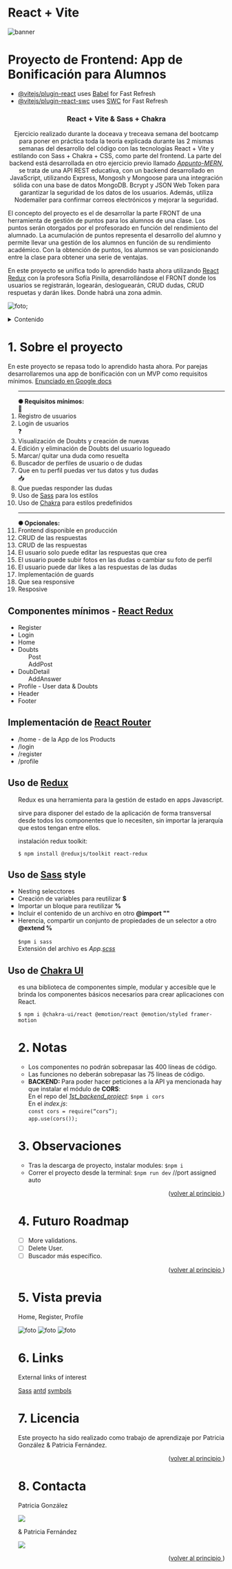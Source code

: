 # React + Vite

![banner](https://github.com/JuandaMT/Proyecto-Backend-App-Puntos/assets/130000511/b24f1ec2-04d8-43ec-b28a-589e20a956ec)

# Proyecto de Frontend: App de Bonificación para Alumnos

- [@vitejs/plugin-react](https://github.com/vitejs/vite-plugin-react/blob/main/packages/plugin-react/README.md) uses [Babel](https://babeljs.io/) for Fast Refresh
- [@vitejs/plugin-react-swc](https://github.com/vitejs/vite-plugin-react-swc) uses [SWC](https://swc.rs/) for Fast Refresh

<a name="top"></a>

 <h3 align="center">React + Vite & Sass + Chakra</h3>

<p align="center">
Ejercicio realizado durante la doceava y treceava semana del bootcamp para poner en práctica toda la teoría explicada durante las 2 mismas semanas del desarrollo del código con las tecnologías React + Vite y estilando con Sass + Chakra + CSS, como parte del frontend. La parte del backend está desarrollada en otro ejercicio previo llamado <i><a href="https://github.com/pafz/Appunto-MERN">Appunto-MERN</a></i>, se trata de una API REST educativa, con un backend desarrollado en JavaScript, utilizando Express, Mongosh y Mongoose para una integración sólida con una base de datos MongoDB. Bcrypt y JSON Web Token para garantizar la seguridad de los datos de los usuarios. Además, utiliza Nodemailer para confirmar correos electrónicos y mejorar la seguridad.

El concepto del proyecto es el de desarrollar la parte FRONT de una herramienta de gestión de puntos para los alumnos de una clase. Los puntos serán otorgados por el profesorado en función del rendimiento del alumnado. La acumulación de puntos representa el desarrollo del alumno y permite llevar una gestión de los alumnos en función de su rendimiento académico. Con la obtención de puntos, los alumnos se van posicionando entre la clase para obtener una serie de ventajas.

En este proyecto se unifica todo lo aprendido hasta ahora utilizando <a href="https://redux-toolkit.js.org/tutorials/quick-start">React Redux</a> con la profesora Sofía Pinilla, desarrollándose el FRONT donde los usuarios se registrarán, logearán, desloguearán, CRUD dudas, CRUD respuetas y darán likes. Donde habrá una zona admin.

![foto](./src/assets/MERN.png);

<!-- TABLE OF CONTENTS -->
<details>
  <summary>Contenido</summary>
  <ol>
    <li>
      <a href="#about-the-project">About The Project</a>
      <ul>
        <li><a href="#section-components">Components</a></li>
         <li><a href="#section-implement-react-router">Implement React Router on your site</a></li>
         <li><a href="#redux">use Redux</a></li>
         <li><a href="#use-sass">Sass Style</a></li>
         <li><a href="#chakra">Chakra UI</a></li>
      </ul>   
    </li>
    <li><a href="#notes">Notes</a></li>
    <li><a href="#observations">Observations</a></li>
    <li><a href="#future-roadmap">Future map road</a></li>
    <li><a href="#preview">Preview</a></li>
    <li><a href="#links">Links</a></li>
    <li><a href="#license">License</a></li>
    <li><a href="#contact">Contact</a></li>
  </ol>
</details>

<!-- ABOUT THE OBJECTIVES -->

<view id="about-the-project">
<h1>1. <strong>Sobre el proyecto</strong></h1>

<p>En este proyecto se repasa todo lo aprendido hasta ahora. Por parejas desarrollaremos una app de bonificación con un MVP como requisitos mínimos. <a href="https://docs.google.com/document/d/1rwjvYcwLDaqaJ4C8k1zMNGD1cd2AhDG4vz3xNxx0jk8/edit">Enunciado en Google docs </a></p>

  <ol>
  <hr style="height:2px;border-width:0;color:gray;background-color:gray">
<strong>✺ Requisitos mínimos:</strong>
<br>👤
    <li>Registro de usuarios</li>
    <li>Login de usuarios</li>
❓<br>
    <li>Visualización de Doubts y creación de nuevas</li>
    <li>Edición y eliminación de Doubts del usuario logueado</li>
    <li>Marcar/ quitar una duda como resuelta</li>
    <li>Buscador de perfiles de usuario o de dudas</li>
    <li>Que en tu perfil puedas ver tus datos y tus dudas</li>
📥<br>
    <li>Que puedas responder las dudas</li>
    <li>Uso de <a href="https://sass-lang.com/documentation/style-rules/" target="_blank">Sass</a> para los estilos</li>
    <li>Uso de <a href="https://chakra-ui.com/" target="_blank">Chakra</a> para estilos predefinidos</li>
        <hr style="height:2px;border-width:0;color:gray;background-color:gray">
        <strong>✺ Opcionales:</strong>
    <li>Frontend disponible en producción</li>
    <li>CRUD de las respuestas</li>
    <li>CRUD de las respuestas</li>
    <li>El usuario solo puede editar las respuestas que crea</li>
    <li>El usuario puede subir fotos en las dudas o cambiar su foto de perfil</li>
    <li>El usuario puede dar likes a las respuestas de las dudas</li>
    <li>Implementación de guards</li>
    <li>Que sea responsive</li>
    <li>Resposive</li>

</ol>
</view>

<!-- SECTION COMPONENTS -->

<views id="section-components">
          <h2><strong>Componentes mínimos - <a href="https://redux-toolkit.js.org/tutorials/quick-start">React Redux</a></strong></h2>
          <ul>
            <li>Register</li>
            <li>Login</li>
            <li>Home</li>
            <li>Doubts
            <ul>Post</ul>
            <ul>AddPost</ul>
            </li>
            <li>DoubDetail
            <ul>AddAnswer</ul></li>
            <li>Profile - User data & Doubts</li>
            <li>Header</li>
            <li>Footer</li>
          </ul>
</views>

<!-- REACT ROUTER -->
<views id="section-implement-react-router">
          <h2><strong>Implementación de <a href="https://reactrouter.com/en/main/router-components/browser-router" target="_blank">React Router</a></strong></h2>
          <ul>
            <li>/home - de la App de los Products</li>
            <li>/login</li>
            <li>/register</li>
            <li>/profile</li>
          </ul>
</views>

<!-- REDUX -->
<views id="redux">
          <h2><strong>Uso de <a href="https://redux-toolkit.js.org/tutorials/quick-start" target="_blank">Redux</a></strong></h2>
          <ul>
            <p>Redux es una herramienta para la gestión de estado en apps Javascript.</p>
            <p>sirve para disponer del estado de la aplicación de forma transversal desde todos los componentes que lo necesiten, sin importar la jerarquía que estos tengan entre ellos.</p>
            <p>instalación redux toolkit:</p>
          <code>$ npm install @reduxjs/toolkit react-redux</code>
          </ul>
          
</views>

<!-- SASS -->
<views id="use-sass">
          <h2><strong>Uso de <a href="https://sass-lang.com/documentation/style-rules/" target="_blank">Sass</a> style</strong></h2>
          <ul style="list-style-type: square">
          <li>Nesting selecctores</li>
          <li>Creación de variables para reutilizar <strong>$</strong></li>
          <li>Importar un bloque para reutilizar <strong>%</strong></li>
          <li>Incluir el contenido de un archivo en otro <strong>@import ""</strong></li>
          <li>Herencia, compartir un conjunto de propiedades de un selector a otro <strong>@extend %</strong></li><br>
            <code>$npm i sass</code><br>
            Extensión del archivo es <i>App.<u>scss</u></i><br>
            </ul>
</views>

<!-- CHAKRA -->
<views id="chakra">
          <h2><strong>Uso de <a href="https://chakra-ui.com/" target="_blank">Chakra UI</a></strong></h2>
          <ul>
          <p>es una biblioteca de componentes simple, modular y accesible que le brinda los componentes básicos necesarios para crear aplicaciones con React.</p> 
        <code>$ npm i @chakra-ui/react @emotion/react @emotion/styled framer-motion</code><br>
</views>

<!-- NOTES -->
<views id="notes">
          <h1>2. <strong>Notas</strong></h1>
          <ul>
            <li>Los componentes no podrán sobrepasar las 400 líneas de código.</li>
            <li>Las funciones no deberán sobrepasar las 75 líneas de código.</li>
            <li><strong>BACKEND: </strong>Para poder hacer peticiones a la API ya mencionada hay que instalar el módulo de <strong>CORS</strong>:<br>
En el repo del <i><a href="https://github.com/pafz/1st_backend_project/">1st_backend_project</a></i>: <code>$npm i cors</code><br>
En el <i>index.js</i>:<br> 
<code>const cors = require(“cors”);</code><br>
<code>app.use(cors());</code><br>
</li>
          </ul>

</views>

<!-- OBSERVATIONS -->
<views id="observations">
          <h1>3. <strong>Observaciones</strong></h1>
          <ul>
<li>Tras la descarga de proyecto, instalar modules: <code>$npm i</code></li>
<li>Correr el proyecto desde la terminal: <code>$npm run dev</code> //port assigned auto</li>
          </ul>

</views>

<p align="right">(<a href="README.md#top">volver al principio </a>)</p>

<!-- FUTURE ROADMAP -->

<views id="#future-roadmap">
<h1>4. <strong>Futuro Roadmap</strong></h1>

- [ ] More validations.
- [ ] Delete User.
- [ ] Buscador más específico.
<p align="right">(<a href="README.md#top">volver al principio </a>)</p>
</views>

<!-- PREVIEW -->

<views id="preview">
<h1>5. <strong>Vista previa</strong></h1>

<p>Home, Register, Profile</p>

![foto](./src/assets/home.png)
![foto](./src/assets/register.png)
![foto](./src/assets/profile.png)
</views>

<!-- LINKS -->

<views id="links">
          <h1>6. <strong>Links</strong></h1>
<p>External links of interest</p>
<a href="https://sass-lang.com/documentation/style-rules/" target="_blank">Sass</a>
<a href="https://ant.design/components/overview" target="_blank">antd</a>
<a href="https://es.piliapp.com/symbol/" target="_blank">symbols</a>

</views>

<!-- LICENSE -->

<views id="license">
<h1>7. <strong>Licencia</strong></h1>
Este proyecto ha sido realizado como trabajo de aprendizaje por Patricia González & Patricia Fernández.

<p align="right">(<a href="README.md#top">volver al principio </a>)</p>
</views>

<!-- CONTACT -->

<views id="contact">
<h1>8. <strong>Contacta</strong></h1>

  <p align="justify">
Patricia González

<a href="https://github.com/patrigarcia" target="_blank"><img src="https://img.shields.io/badge/-LinkedIn-%230077B5?style=for-the-badge&logo=linkedin&logoColor=white" target="_blank"></a>

& Patricia Fernández

<a href="https://www.linkedin.com/in/patricia-fernandez-zamanillo/" target="_blank"><img src="https://img.shields.io/badge/-LinkedIn-%230077B5?style=for-the-badge&logo=linkedin&logoColor=white" target="_blank"></a>

</p>
<p align="right">(<a href="README.md#top">volver al principio </a>)</p>
</views>
